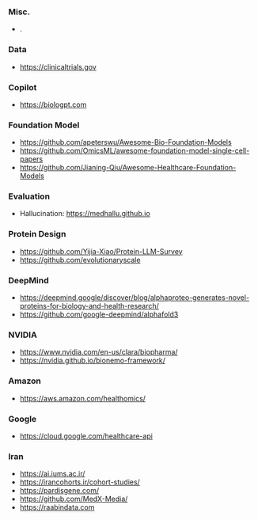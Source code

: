 ### Misc.
- .

### Data
- https://clinicaltrials.gov

### Copilot
- https://biologpt.com

### Foundation Model
- https://github.com/apeterswu/Awesome-Bio-Foundation-Models
- https://github.com/OmicsML/awesome-foundation-model-single-cell-papers
- https://github.com/Jianing-Qiu/Awesome-Healthcare-Foundation-Models

### Evaluation
- Hallucination: https://medhallu.github.io

### Protein Design
- https://github.com/Yijia-Xiao/Protein-LLM-Survey
- https://github.com/evolutionaryscale

### DeepMind
- https://deepmind.google/discover/blog/alphaproteo-generates-novel-proteins-for-biology-and-health-research/
- https://github.com/google-deepmind/alphafold3

### NVIDIA
- https://www.nvidia.com/en-us/clara/biopharma/
- https://nvidia.github.io/bionemo-framework/

### Amazon
- https://aws.amazon.com/healthomics/

### Google
- https://cloud.google.com/healthcare-api

### Iran
- https://ai.iums.ac.ir/
- https://irancohorts.ir/cohort-studies/
- https://pardisgene.com/
- https://github.com/MedX-Media/
- https://raabindata.com


